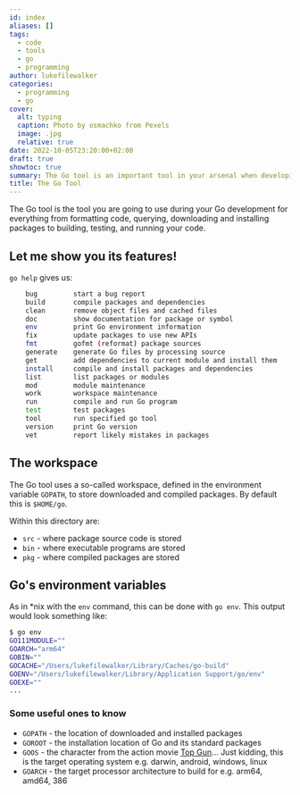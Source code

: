 ```yaml
---
id: index
aliases: []
tags:
  - code
  - tools
  - go
  - programming
author: lukefilewalker
categories:
  - programming
  - go
cover:
  alt: typing
  caption: Photo by osmachko from Pexels
  image: .jpg
  relative: true
date: 2022-10-05T23:20:00+02:00
draft: true
showtoc: true
summary: The Go tool is an important tool in your arsenal when developing Go programs.
title: The Go Tool
---
```


The Go tool is the tool you are going to use during your Go development for everything from formatting code, querying, downloading and installing packages to building, testing, and running your code.

## Let me show you its features!

`go help` gives us:

```bash
	bug         start a bug report
	build       compile packages and dependencies
	clean       remove object files and cached files
	doc         show documentation for package or symbol
	env         print Go environment information
	fix         update packages to use new APIs
	fmt         gofmt (reformat) package sources
	generate    generate Go files by processing source
	get         add dependencies to current module and install them
	install     compile and install packages and dependencies
	list        list packages or modules
	mod         module maintenance
	work        workspace maintenance
	run         compile and run Go program
	test        test packages
	tool        run specified go tool
	version     print Go version
	vet         report likely mistakes in packages
```

## The workspace

The Go tool uses a so-called workspace, defined in the environment variable `GOPATH`, to store downloaded and compiled packages. By default this is `$HOME/go`.

Within this directory are:

- `src` - where package source code is stored
- `bin` - where executable programs are stored
- `pkg` - where compiled packages are stored

## Go's environment variables

As in \*nix with the `env` command, this can be done with `go env`. This output would look something like:

```bash
$ go env
GO111MODULE=""
GOARCH="arm64"
GOBIN=""
GOCACHE="/Users/lukefilewalker/Library/Caches/go-build"
GOENV="/Users/lukefilewalker/Library/Application Support/go/env"
GOEXE=""
...
```

### Some useful ones to know

- `GOPATH` - the location of downloaded and installed packages
- `GOROOT` - the installation location of Go and its standard packages
- `GOOS` - the character from the action movie [Top Gun](https://www.imdb.com/title/tt0092099/ "Top Gun")... Just kidding, this is the target operating system e.g. darwin, android, windows, linux
- `GOARCH` - the target processor architecture to build for e.g. arm64, amd64, 386
